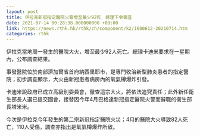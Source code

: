 ```yaml
---
layout: post
title: 伊拉克新冠指定醫院火警增至最少92死　總理下令徹查
date: 2021-07-14 00:28:38.000000000 +08:00
link: https://news.rthk.hk/rthk/ch/component/k2/1600612-20210714.htm
categories: rthk
---
```


伊拉克當地周一發生的醫院大火，增至最少92人死亡。總理卡迪米要求在一星期內，公布調查結果。

事發醫院位於南部濟加爾省首府納西里耶市，是專門收治新型肺炎患者的指定醫院；初步調查顯示，大火由新冠患者病房內的氧氣樽爆炸引發。

卡迪米說政府已成立高級別委員會，徹查這宗大火，將依法追究責任；此外新任衛生部長人選已提交國會，接替因今年4月巴格達新冠指定醫院火警而辭職的衛生部長塔米米。

今次是伊拉克今年發生的第二宗新冠指定醫院火災；4月的醫院大火導致82人死亡，110人受傷，調查亦指出是氧氣樽爆炸所致。
